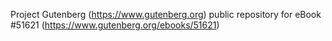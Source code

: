 Project Gutenberg (https://www.gutenberg.org) public repository for
eBook #51621 (https://www.gutenberg.org/ebooks/51621)
